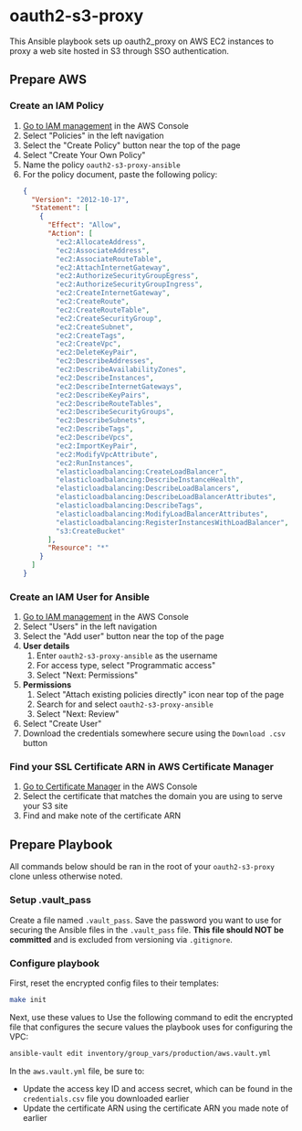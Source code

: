 # oauth2-s3-proxy

This Ansible playbook sets up oauth2_proxy on AWS EC2 instances to proxy a web site hosted in S3 through SSO authentication.

## Prepare AWS

### Create an IAM Policy

1. [Go to IAM management](https://console.aws.amazon.com/iam/home) in the AWS Console
2. Select "Policies" in the left navigation
3. Select the "Create Policy" button near the top of the page
4. Select "Create Your Own Policy"
5. Name the policy `oauth2-s3-proxy-ansible`
6. For the policy document, paste the following policy:
    ```json
    {
      "Version": "2012-10-17",
      "Statement": [
        {
          "Effect": "Allow",
          "Action": [
            "ec2:AllocateAddress",
            "ec2:AssociateAddress",
            "ec2:AssociateRouteTable",
            "ec2:AttachInternetGateway",
            "ec2:AuthorizeSecurityGroupEgress",
            "ec2:AuthorizeSecurityGroupIngress",
            "ec2:CreateInternetGateway",
            "ec2:CreateRoute",
            "ec2:CreateRouteTable",
            "ec2:CreateSecurityGroup",
            "ec2:CreateSubnet",
            "ec2:CreateTags",
            "ec2:CreateVpc",
            "ec2:DeleteKeyPair",
            "ec2:DescribeAddresses",
            "ec2:DescribeAvailabilityZones",
            "ec2:DescribeInstances",
            "ec2:DescribeInternetGateways",
            "ec2:DescribeKeyPairs",
            "ec2:DescribeRouteTables",
            "ec2:DescribeSecurityGroups",
            "ec2:DescribeSubnets",
            "ec2:DescribeTags",
            "ec2:DescribeVpcs",
            "ec2:ImportKeyPair",
            "ec2:ModifyVpcAttribute",
            "ec2:RunInstances",
            "elasticloadbalancing:CreateLoadBalancer",
            "elasticloadbalancing:DescribeInstanceHealth",
            "elasticloadbalancing:DescribeLoadBalancers",
            "elasticloadbalancing:DescribeLoadBalancerAttributes",
            "elasticloadbalancing:DescribeTags",
            "elasticloadbalancing:ModifyLoadBalancerAttributes",
            "elasticloadbalancing:RegisterInstancesWithLoadBalancer",
            "s3:CreateBucket"
          ],
          "Resource": "*"
        }
      ]
    }
    ```

### Create an IAM User for Ansible

1. [Go to IAM management](https://console.aws.amazon.com/iam/home) in the AWS Console
2. Select "Users" in the left navigation
3. Select the "Add user" button near the top of the page
4. **User details**
    1. Enter `oauth2-s3-proxy-ansible` as the username
    2. For access type, select "Programmatic access"
    3. Select "Next: Permissions"
5. **Permissions**
    1. Select "Attach existing policies directly" icon near top of the page
    2. Search for and select `oauth2-s3-proxy-ansible`
    3. Select "Next: Review"
6. Select "Create User"
7. Download the credentials somewhere secure using the `Download .csv` button

### Find your SSL Certificate ARN in AWS Certificate Manager

1. [Go to Certificate Manager](https://console.aws.amazon.com/acm/home) in the AWS Console
2. Select the certificate that matches the domain you are using to serve your S3 site
3. Find and make note of the certificate ARN

## Prepare Playbook

All commands below should be ran in the root of your `oauth2-s3-proxy` clone unless otherwise noted.

### Setup .vault_pass

Create a file named `.vault_pass`. Save the password you want to use for securing the Ansible files in the `.vault_pass` file. **This file should NOT be committed** and is excluded from versioning via `.gitignore`.

### Configure playbook

First, reset the encrypted config files to their templates:

```bash
make init
```

Next, use these values to Use the following command to edit the encrypted file that configures the secure values the playbook uses for configuring the VPC:
```bash
ansible-vault edit inventory/group_vars/production/aws.vault.yml
```

In the `aws.vault.yml` file, be sure to:
 - Update the access key ID and access secret, which can be found in the `credentials.csv` file you downloaded earlier
 - Update the certificate ARN using the certificate ARN you made note of earlier
